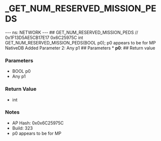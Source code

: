 # _GET_NUM_RESERVED_MISSION_PEDS

--- ns: NETWORK --- ## GET_NUM_RESERVED_MISSION_PEDS  // 0x1F13D5AE5CB17E17 0x6C25975C int GET_NUM_RESERVED_MISSION_PEDS(BOOL p0);  p0 appears to be for MP  NativeDB Added Parameter 2: Any p1  ## Parameters * **p0**:  ## Return value

### Parameters
* BOOL p0
* Any p1

### Return Value
* int

### Notes
* AP Hash: 0x0x6C25975C
* Build: 323
* p0 appears to be for MP

